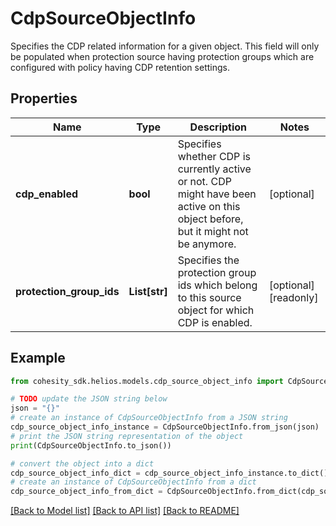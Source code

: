 # CdpSourceObjectInfo

Specifies the CDP related information for a given object. This field will only be populated when protection source having protection groups which are configured with policy having CDP retention settings.

## Properties

Name | Type | Description | Notes
------------ | ------------- | ------------- | -------------
**cdp_enabled** | **bool** | Specifies whether CDP is currently active or not. CDP might have been active on this object before, but it might not be anymore. | [optional] 
**protection_group_ids** | **List[str]** | Specifies the protection group ids which belong to this source object for which CDP is enabled. | [optional] [readonly] 

## Example

```python
from cohesity_sdk.helios.models.cdp_source_object_info import CdpSourceObjectInfo

# TODO update the JSON string below
json = "{}"
# create an instance of CdpSourceObjectInfo from a JSON string
cdp_source_object_info_instance = CdpSourceObjectInfo.from_json(json)
# print the JSON string representation of the object
print(CdpSourceObjectInfo.to_json())

# convert the object into a dict
cdp_source_object_info_dict = cdp_source_object_info_instance.to_dict()
# create an instance of CdpSourceObjectInfo from a dict
cdp_source_object_info_from_dict = CdpSourceObjectInfo.from_dict(cdp_source_object_info_dict)
```
[[Back to Model list]](../README.md#documentation-for-models) [[Back to API list]](../README.md#documentation-for-api-endpoints) [[Back to README]](../README.md)


